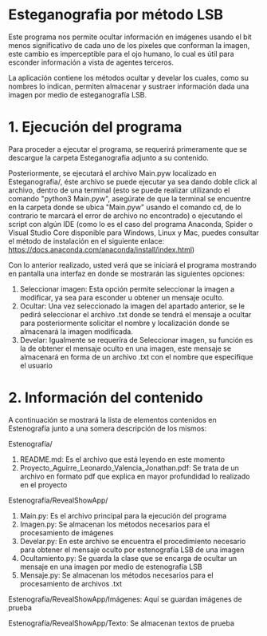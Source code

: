 # Esteganografia por método LSB

Este programa nos permite ocultar información en imágenes usando el bit menos significativo de cada uno de los pixeles que conforman la imagen,
este cambio es imperceptible para el ojo humano, lo cual es útil para esconder información a vista de agentes terceros.

La aplicación contiene los métodos ocultar y develar los cuales, como su nombres lo indican, permiten almacenar y sustraer información dada una imagen
por medio de esteganografía LSB.

# 1. Ejecución del programa

Para proceder a ejecutar el programa, se requerirá primeramente que se descargue la carpeta Esteganografia adjunto a su contenido.

Posteriormente, se ejecutará el archivo Main.pyw localizado en Esteganografia/, éste archivo se puede ejecutar ya sea dando doble click al archivo, dentro de una terminal
(esto se puede realizar utilizando el comando "python3 Main.pyw", asegúrate de que la terminal se encuentre en la carpeta donde se ubica "Main.pyw" usando el comando cd, de lo contrario te marcará el error de archivo no encontrado) o ejecutando el script con algún IDE (como lo es el caso del programa Anaconda, Spider o Visual Studio Core disponible para Windows, Linux y Mac, puedes consultar el método de instalación en el siguiente enlace: https://docs.anaconda.com/anaconda/install/index.html)

Con lo anterior realizado, usted verá que se iniciará el programa mostrando en pantalla una interfaz en donde se mostrarán las siguientes opciones:

1. Seleccionar imagen: Esta opción permite seleccionar la imagen a modificar, ya sea para esconder u obtener un mensaje oculto.
2. Ocultar: Una vez seleccionado la imagen del apartado anterior, se le pedirá seleccionar el archivo .txt donde se tendrá el mensaje a ocultar para posteriormente solicitar el nombre y localización donde se almacenará la imagen modificada.
3. Develar: Igualmente se requeríra de Seleccionar imagen, su función es la de obtener el mensaje oculto en una imagen, este mensaje se almacenará en forma de un archivo .txt con el nombre que especifique el usuario

# 2. Información del contenido

A continuación se mostrará la lista de elementos contenidos en Estenografía junto a una somera descripción de los mismos:

Estenografía/

1. README.md: Es el archivo que está leyendo en este momento
2. Proyecto_Aguirre_Leonardo_Valencia_Jonathan.pdf: Se trata de un archivo en formato pdf que explica en mayor profundidad lo realizado en el proyecto

Estenografía/RevealShowApp/

1. Main.py: Es el archivo principal para la ejecución del programa
2. Imagen.py: Se almacenan los métodos necesarios para el procesamiento de imágenes
3. Develar.py: En este archivo se encuentra el procedimiento necesario para obtener el mensaje oculto por estenografía LSB de una imagen
4. Ocultamiento.py: Se guarda la clase que se encarga de ocultar un mensaje en una imagen por medio de estenografía LSB
5. Mensaje.py: Se almacenan los métodos necesarios para el procesamiento de archivos .txt

Estenografía/RevealShowApp/Imágenes: Aquí se guardan imágenes de prueba

Estenografía/RevealShowApp/Texto: Se almacenan textos de prueba
